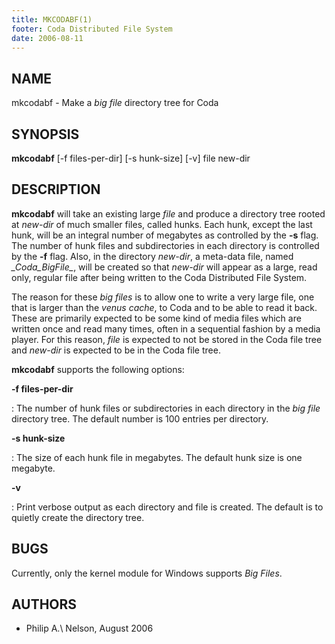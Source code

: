 ```yaml
---
title: MKCODABF(1)
footer: Coda Distributed File System
date: 2006-08-11
---
```


## NAME

mkcodabf - Make a _big file_ directory tree for Coda

## SYNOPSIS

**mkcodabf** \[-f files-per-dir] \[-s hunk-size] \[-v] file new-dir

## DESCRIPTION

**mkcodabf** will take an existing large _file_ and produce a directory
tree rooted at _new-dir_ of much smaller files, called hunks. Each hunk,
except the last hunk, will be an integral number of megabytes as
controlled by the **-s** flag. The number of hunk files and
subdirectories in each directory is controlled by the **-f** flag. Also,
in the directory _new-dir_, a meta-data file, named _\_Coda\_BigFile\__,
will be created so that _new-dir_ will appear as a large, read only,
regular file after being written to the Coda Distributed File System.

The reason for these _big files_ is to allow one to write a very large
file, one that is larger than the _venus cache_, to Coda and to be able
to read it back. These are primarily expected to be some kind of media
files which are written once and read many times, often in a sequential
fashion by a media player. For this reason, _file_ is expected to not be
stored in the Coda file tree and _new-dir_ is expected to be in the Coda
file tree.

**mkcodabf** supports the following options:

**-f files-per-dir**

:   The number of hunk files or subdirectories in each directory in the
    _big file_ directory tree. The default number is 100 entries per
    directory.

**-s hunk-size**

:   The size of each hunk file in megabytes. The default hunk size is
    one megabyte.

**-v**

:   Print verbose output as each directory and file is created. The
    default is to quietly create the directory tree.

## BUGS

Currently, only the kernel module for Windows supports _Big Files_.

## AUTHORS

- Philip A.\ Nelson, August 2006
